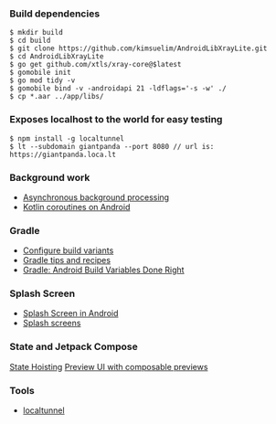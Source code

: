 ### Build dependencies

    $ mkdir build
    $ cd build
    $ git clone https://github.com/kimsuelim/AndroidLibXrayLite.git
    $ cd AndroidLibXrayLite
    $ go get github.com/xtls/xray-core@$latest
    $ gomobile init
    $ go mod tidy -v
    $ gomobile bind -v -androidapi 21 -ldflags='-s -w' ./
    $ cp *.aar ../app/libs/

### Exposes localhost to the world for easy testing

    $ npm install -g localtunnel
    $ lt --subdomain giantpanda --port 8080 // url is: https://giantpanda.loca.lt

### Background work
* [Asynchronous background processing](https://developer.android.com/develop/background-work/background-tasks/asynchronous)
* [Kotlin coroutines on Android](https://developer.android.com/kotlin/coroutines)

### Gradle
* [Configure build variants](https://developer.android.com/build/build-variants)
* [Gradle tips and recipes](https://developer.android.com/build/gradle-tips#kts)
* [Gradle: Android Build Variables Done Right](https://rafamatias.medium.com/gradle-android-build-variables-done-right-d0c0e296ee93)

### Splash Screen
* [Splash Screen in Android](https://proandroiddev.com/splash-screen-in-android-3bd9552b92a5)
* [Splash screens](https://developer.android.com/develop/ui/views/launch/splash-screen)

### State and Jetpack Compose
[State Hoisting](https://developer.android.com/develop/ui/compose/state?hl=ko#state-hoisting)
[Preview UI with composable previews](https://developer.android.com/develop/ui/compose/tooling/previews)

### Tools
* [localtunnel](https://github.com/localtunnel/localtunnel)
